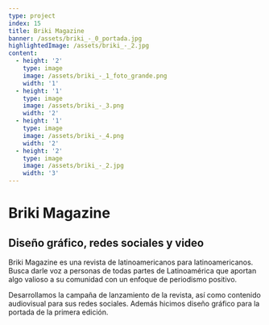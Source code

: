 ```yaml
---
type: project
index: 15
title: Briki Magazine
banner: /assets/briki_-_0_portada.jpg
highlightedImage: /assets/briki_-_2.jpg
content:
  - height: '2'
    type: image
    image: /assets/briki_-_1_foto_grande.png
    width: '1'
  - height: '1'
    type: image
    image: /assets/briki_-_3.png
    width: '2'
  - height: '1'
    type: image
    image: /assets/briki_-_4.png
    width: '2'
  - height: '2'
    type: image
    image: /assets/briki_-_2.jpg
    width: '3'
---
```

# Briki Magazine

## Diseño gráfico, redes sociales y video

Briki Magazine es una revista de latinoamericanos para latinoamericanos. Busca darle voz a personas de todas partes de Latinoamérica que aportan algo valioso a su comunidad con un enfoque de periodismo positivo.

Desarrollamos la campaña de lanzamiento de la revista, así como contenido audiovisual para sus redes sociales. Además hicimos diseño gráfico para la portada de la primera edición.

